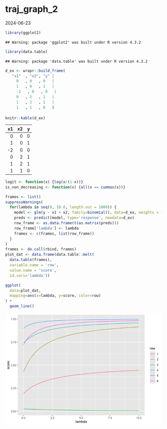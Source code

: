 traj_graph_2
================
2024-06-23

``` r
library(ggplot2)
```

    ## Warning: package 'ggplot2' was built under R version 4.3.2

``` r
library(data.table)
```

    ## Warning: package 'data.table' was built under R version 4.3.2

``` r
d_ex <- wrapr::build_frame(
   "x1"  , "x2", "y" |
     0   , 0   , 0   |
     1   , 0   , 1   |
     -2   , 0   , 0   |
     0   , 2   , 1   |
     1   , 2   , 1   |
     1   , 1   , 0   )

knitr::kable(d_ex)
```

|  x1 |  x2 |   y |
|----:|----:|----:|
|   0 |   0 |   0 |
|   1 |   0 |   1 |
|  -2 |   0 |   0 |
|   0 |   2 |   1 |
|   1 |   2 |   1 |
|   1 |   1 |   0 |

``` r
logit <- function(x) {log(x/(1-x))}
is_non_decreasing <- function(x) {all(x == cummax(x))}
```

``` r
frames <- list()
suppressWarnings(
  for(lambda in seq(0, 10.0, length.out = 1000)) {
    model <- glm(y ~ x1 + x2, family=binomial(), data=d_ex, weights = 1 + lambda * d_ex$y)
    preds <- predict(model, type='response', newdata=d_ex)
    row_frame <- as.data.frame(t(as.matrix(preds)))
    row_frame['lambda'] <- lambda
    frames <- c(frames, list(row_frame))
  }
)
frames <- do.call(rbind, frames)
plot_dat <- data.frame(data.table::melt(
  data.table(frames), 
  variable.name = 'row',
  value.name = 'score',
  id.vars='lambda'))
```

``` r
ggplot(
  data=plot_dat,
  mapping=aes(x=lambda, y=score, color=row)
) +
  geom_line()
```

![](traj_graph_2_files/figure-gfm/unnamed-chunk-5-1.png)<!-- -->
